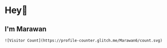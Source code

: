 # Hey👋
## I'm Marawan 

```
![Visitor Count](https://profile-counter.glitch.me/Marawan6/count.svg)
```

